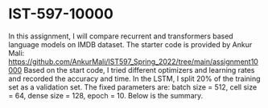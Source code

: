 # IST-597-10000

In this assignment, I will compare recurrent and transformers based language models on IMDB dataset. The starter code is provided by Ankur Mali: https://github.com/AnkurMali/IST597_Spring_2022/tree/main/assignment10000
Based on the start code, I tried different optimizers and learning rates and recorded the accuracy and time. In the LSTM, I split 20% of the training set as a validation set. The fixed parameters are: batch size = 512, cell size = 64, dense size = 128, epoch = 10. Below is the summary. 
